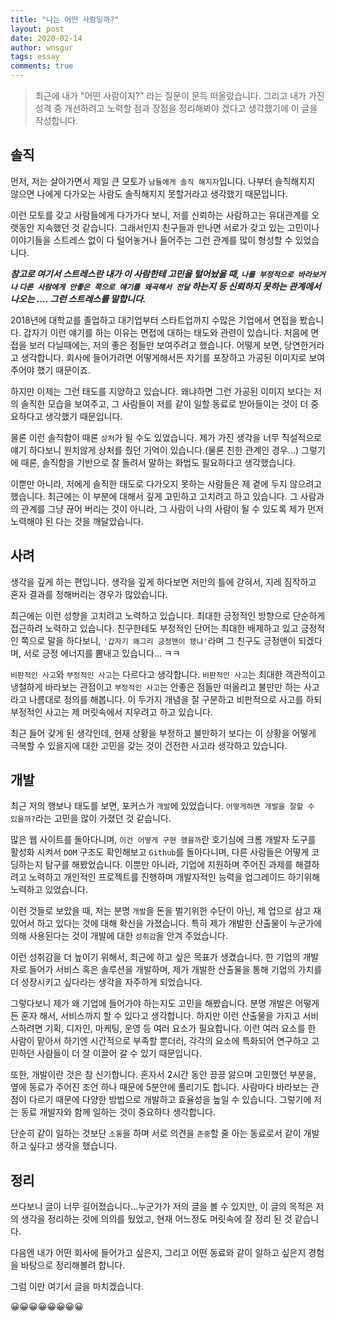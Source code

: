 ```yaml
---
title: "나는 어떤 사람일까?"
layout: post
date: 2020-02-14
author: wnsgur
tags: essay
comments: true
---
```


> 최근에 내가 "어떤 사람이지?" 라는 질문이 문득 떠올랐습니다. 
> 그리고 내가 가진 성격 중 개선하려고 노력할 점과 장점을 정리해봐야 겠다고 생각했기에 이 글을 작성합니다.  

## 솔직
먼저, 저는 살아가면서 제일 큰 모토가 `남들에게 솔직 해지자`입니다. 나부터 솔직해지지 않으면 나에게 다가오는 사람도 솔직해지지 못할거라고 생각했기 때문입니다.

이런 모토를 갖고 사람들에게 다가가다 보니, 저를 신뢰하는 사람하고는 유대관계를 오랫동안 지속했던 것 같습니다. 그래서인지 친구들과 만나면 서로가 갖고 있는 고민이나 이야기들을 스트레스 없이 다 털어놓거나 들어주는 그런 관계를 많이 형성할 수 있었습니다.

***참고로 여기서 스트레스란 내가 이 사람한테 고민을 털어놨을 때, `나를 부정적으로 바라보거나` `다른 사람에게 안좋은 쪽으로 얘기를 왜곡해서 전달` 하는지 등 신뢰하지 못하는 관계에서 나오는 .... 그런 스트레스를 말합니다.***

2018년에 대학교를 졸업하고 대기업부터 스타트업까지 수많은 기업에서 면접을 봤습니다. 갑자기 이런 얘기를 하는 이유는 면접에 대하는 태도와 관련이 있습니다. 처음에 면접을 보러 다닐때에는, 저의 좋은 점들만 보여주려고 했습니다. 어떻게 보면, 당연한거라고 생각합니다. 회사에 들어가려면 어떻게해서든 자기를 포장하고 가공된 이미지로 보여주어야 했기 때문이죠.

하지만 이제는 그런 태도를 지양하고 있습니다. 왜냐하면 그런 가공된 이미지 보다는 저의 솔직한 모습을 보여주고, 그 사람들이 저를 같이 일할 동료로 받아들이는 것이 더 중요하다고 생각했기 때문입니다.

물론 이런 솔직함이 때론 `상처`가 될 수도 있었습니다. 제가 가진 생각을 너무 직설적으로 얘기 하다보니 원치않게 상처를 줬던 기억이 있습니다.(물론 친한 관계인 경우...) 그렇기에 때론, 솔직함을 기반으로 잘 돌려서 말하는 화법도 필요하다고 생각했습니다.

이뿐만 아니라, 저에게 솔직한 태도로 다가오지 못하는 사람들은 제 곁에 두지 않으려고 했습니다. 최근에는 이 부분에 대해서 깊게 고민하고 고치려고 하고 있습니다. 그 사람과의 관계를 그냥 끊어 버리는 것이 아니라, 그 사람이 나의 사람이 될 수 있도록 제가 먼저 노력해야 된 다는 것을 깨달았습니다.

## 사려
생각을 깊게 하는 편입니다. 생각을 깊게 하다보면 저만의 틀에 갇혀서, 지레 짐작하고 혼자 결과를 정해버리는 경우가 많았습니다. 

최근에는 이런 성향을 고치려고 노력하고 있습니다. 최대한 긍정적인 방향으로 단순하게 접근하려 노력하고 있습니다. 친구한테도 부정적인 단어는 최대한 배제하고 있고 긍정적인 쪽으로 말을 하다보니, `'갑자기 왜그리 긍정맨이 됐냐'`라며 그 친구도 긍정맨이 되겠다며, 서로 긍정 에너지를 뽐내고 있습니다... ㅋㅋ

`비판적인 사고`와 `부정적인 사고`는 다르다고 생각합니다. `비판적인 사고`는 최대한 객관적이고 냉철하게 바라보는 관점이고 `부정적인 사고`는 안좋은 점들만 떠올리고 불만만 하는 사고라고 나름대로 정의를 해봅니다. 이 두가지 개념을 잘 구분하고 비판적으로 사고를 하되 부정적인 사고는 제 머릿속에서 지우려고 하고 있습니다.

최근 들어 갖게 된 생각인데, 현재 상황을 부정하고 불만하기 보다는 이 상황을 어떻게 극복할 수 있을지에 대한 고민을 갖는 것이 건전한 사고라 생각하고 있습니다.

## 개발
최근 저의 행보나 태도를 보면, 포커스가 `개발`에 있었습니다. `어떻게하면 개발을 잘할 수 있을까?`라는 고민을 많이 가졌던 것 같습니다. 

많은 웹 사이트를 돌아다니며, `이건 어떻게 구현 했을까`란 호기심에 크롬 개발자 도구를 활성화 시켜서 `DOM` 구조도 확인해보고 `Github`를 돌아다니며, 다른 사람들은 어떻게 코딩하는지 탐구를 해봤었습니다. 이뿐만 아니라, 기업에 지원하며 주어진 과제를 해결하려고 노력하고 개인적인 프로젝트를 진행하며 개발자적인 능력을 업그레이드 하기위해 노력하고 있었습니다.

이런 것들로 보았을 때, 저는 분명 `개발`을 돈을 벌기위한 수단이 아닌, 제 업으로 삼고 재밌어서 하고 있다는 것에 대해 확신을 가졌습니다. 특히 제가 개발한 산출물이 누군가에 의해 사용된다는 것이 개발에 대한 `성취감`을 안겨 주었습니다.

이런 성취감을 더 높이기 위해서, 최근에 하고 싶은 목표가 생겼습니다. 한 기업의 개발자로 들어가 서비스 혹은 솔루션을 개발하며, 제가 개발한 산출물을 통해 기업의 가치를 더 성장시키고 싶다라는 생각을 자주하게 되었습니다.

그렇다보니 제가 왜 기업에 들어가야 하는지도 고민을 해봤습니다. 분명 개발은 어떻게든 혼자 해서, 서비스까지 할 수 있다고 생각합니다. 하지만 이런 산출물을 가지고 서비스하려면 기획, 디자인, 마케팅, 운영 등 여러 요소가 필요합니다. 이런 여러 요소를 한 사람이 맡아서 하기엔 시간적으로 부족할 뿐더러, 각각의 요소에 특화되어 연구하고 고민하던 사람들이 더 잘 이끌어 갈 수 있기 때문입니다.

또한, 개발이란 것은 참 신기합니다. 혼자서 2시간 동안 끙끙 앓으며 고민했던 부분을, 옆에 동료가 주어진 조언 하나 때문에 5분안에 풀리기도 합니다. 사람마다 바라보는 관점이 다르기 때문에 다양한 방법으로 개발하고 효율성을 높일 수 있습니다. 그렇기에 저는 동료 개발자와 함께 일하는 것이 중요하다 생각합니다. 

단순히 같이 일하는 것보단 `소통`을 하며 서로 의견을 `존중`할 줄 아는 동료로서 같이 개발하고 싶다고 생각을 했습니다.


## 정리
쓰다보니 글이 너무 길어졌습니다...누군가가 저의 글을 볼 수 있지만, 이 글의 목적은 저의 생각을 정리하는 것에 의의를 뒀었고, 현재 어느정도 머릿속에 잘 정리 된 것 같습니다.

다음엔 내가 어떤 회사에 들어가고 싶은지, 그리고 어떤 동료와 같이 일하고 싶은지 경험을 바탕으로 정리해볼려 합니다. 

그럼 이만 여기서 글을 마치겠습니다.

😀😀😀😀😀😀😀😀


